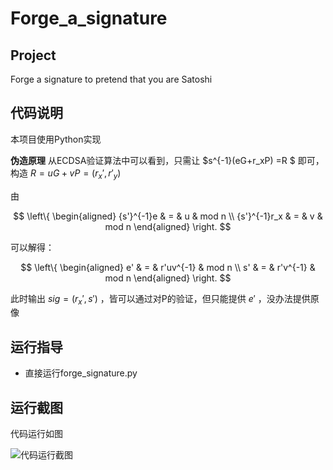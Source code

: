 # Forge_a_signature

## Project
 Forge a signature to pretend that you are Satoshi


## 代码说明
本项目使用Python实现

**伪造原理**
从ECDSA验证算法中可以看到，只需让 $s^{-1}(eG+r_xP) =R $ 即可，构造 $R=uG+vP=(r_x',r'_y)$


由


$$ \left\{
\begin{aligned}
{s'}^{-1}e & = & u & mod n \\
{s'}^{-1}r_x & = & v & mod n 
\end{aligned}
\right.
$$


可以解得：



$$ \left\{
\begin{aligned}
e' & = & r'uv^{-1} & mod n \\
s' & = & r'v^{-1} & mod n 
\end{aligned}
\right.
$$


此时输出 $sig =(r_x',s')$ ，皆可以通过对P的验证，但只能提供 $e'$ ，没办法提供原像



## 运行指导
- 直接运行forge_signature.py

## 运行截图
代码运行如图

![代码运行截图](https://github.com/wzd12138/Cyberspace-Security-Innovation-and-Entrepreneurship-Practice-Course/blob/main/image/Forge_a_signature/Forge_a_signature.png)